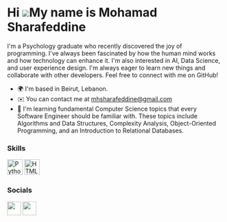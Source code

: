 Hi ![](https://user-images.githubusercontent.com/18350557/176309783-0785949b-9127-417c-8b55-ab5a4333674e.gif)My name is Mohamad Sharafeddine
============================================================================================================================================

I'm a Psychology graduate who recently discovered the joy of programming. I've always been fascinated by how the human mind works and how technology can enhance it. I'm also interested in AI, Data Science, and user experience design. I'm always eager to learn new things and collaborate with other developers. Feel free to connect with me on GitHub!

* 🌍  I'm based in Beirut, Lebanon.
* ✉️  You can contact me at [mhsharafeddine@gmail.com](mailto:mhsharafeddine@gmail.com)
* 🧠  I'm learning fundamental Computer Science topics that every Software Engineer should be familiar with. These topics include Algorithms and Data Structures, Complexity Analysis, Object-Oriented Programming, and an Introduction to Relational Databases.

### Skills

<p align="left">
<a href="https://www.python.org/" target="_blank" rel="noreferrer"><img src="https://raw.githubusercontent.com/danielcranney/readme-generator/main/public/icons/skills/python-colored.svg" width="36" height="36" alt="Python" /></a>
<a href="https://developer.mozilla.org/en-US/docs/Glossary/HTML5" target="_blank" rel="noreferrer"><img src="https://raw.githubusercontent.com/danielcranney/readme-generator/main/public/icons/skills/html5-colored.svg" width="36" height="36" alt="HTML5" /></a>
</p>

### Socials

<p align="left"> <a href="https://www.github.com/MHSharafeddine" target="_blank" rel="noreferrer"><img src="https://raw.githubusercontent.com/danielcranney/readme-generator/main/public/icons/socials/github.svg" width="32" height="32" /></a> <a href="https://www.stackoverflow.com/users/21854606/mhsharafeddine" target="_blank" rel="noreferrer"><img src="https://raw.githubusercontent.com/danielcranney/readme-generator/main/public/icons/socials/stackoverflow.svg" width="32" height="32" /></a></p>
